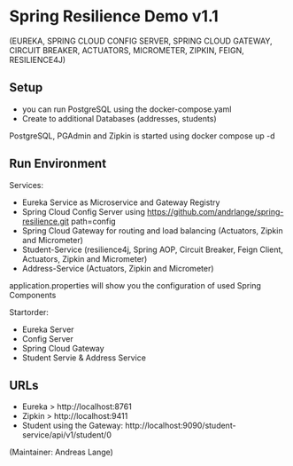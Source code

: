 # Spring Resilience Demo v1.1

(EUREKA, SPRING CLOUD CONFIG SERVER, SPRING CLOUD GATEWAY, CIRCUIT BREAKER, ACTUATORS, MICROMETER, ZIPKIN, FEIGN, 
RESILIENCE4J)
## Setup
- you can run PostgreSQL using the docker-compose.yaml
- Create to additional Databases (addresses, students)

PostgreSQL, PGAdmin and Zipkin is started using docker compose up -d


## Run Environment

Services:
- Eureka Service as Microservice and Gateway Registry
- Spring Cloud Config Server using https://github.com/andrlange/spring-resilience.git path=config
- Spring Cloud Gateway for routing and load balancing (Actuators, Zipkin and Micrometer)
- Student-Service (resilience4j, Spring AOP, Circuit Breaker, Feign Client, Actuators, Zipkin and Micrometer)
- Address-Service (Actuators, Zipkin and Micrometer)

application.properties will show you the configuration of used Spring Components

Startorder:
- Eureka Server
- Config Server
- Spring Cloud Gateway
- Student Servie & Address Service

## URLs
- Eureka > http://localhost:8761
- Zipkin > http://localhost:9411
- Student using the Gateway: http://localhost:9090/student-service/api/v1/student/0



(Maintainer: Andreas Lange)